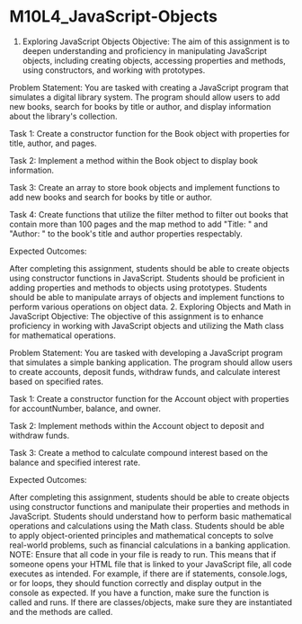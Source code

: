 # M10L4_JavaScript-Objects

1. Exploring JavaScript Objects
Objective: The aim of this assignment is to deepen understanding and proficiency in manipulating JavaScript objects, including creating objects, accessing properties and methods, using constructors, and working with prototypes.

Problem Statement: You are tasked with creating a JavaScript program that simulates a digital library system. The program should allow users to add new books, search for books by title or author, and display information about the library's collection.

Task 1: Create a constructor function for the Book object with properties for title, author, and pages.

Task 2: Implement a method within the Book object to display book information.

Task 3: Create an array to store book objects and implement functions to add new books and search for books by title or author.

Task 4: Create functions that utilize the filter method to filter out books that contain more than 100 pages and the map method to add "Title: " and "Author: " to the book's title and author properties respectably.

Expected Outcomes:

After completing this assignment, students should be able to create objects using constructor functions in JavaScript.
Students should be proficient in adding properties and methods to objects using prototypes.
Students should be able to manipulate arrays of objects and implement functions to perform various operations on object data.
2. Exploring Objects and Math in JavaScript
Objective: The objective of this assignment is to enhance proficiency in working with JavaScript objects and utilizing the Math class for mathematical operations.

Problem Statement: You are tasked with developing a JavaScript program that simulates a simple banking application. The program should allow users to create accounts, deposit funds, withdraw funds, and calculate interest based on specified rates.

Task 1: Create a constructor function for the Account object with properties for accountNumber, balance, and owner.

Task 2: Implement methods within the Account object to deposit and withdraw funds.

Task 3: Create a method to calculate compound interest based on the balance and specified interest rate.

Expected Outcomes:

After completing this assignment, students should be able to create objects using constructor functions and manipulate their properties and methods in JavaScript.
Students should understand how to perform basic mathematical operations and calculations using the Math class.
Students should be able to apply object-oriented principles and mathematical concepts to solve real-world problems, such as financial calculations in a banking application.
NOTE: Ensure that all code in your file is ready to run. This means that if someone opens your HTML file that is linked to your JavaScript file, all code executes as intended. For example, if there are if statements, console.logs, or for loops, they should function correctly and display output in the console as expected. If you have a function, make sure the function is called and runs. If there are classes/objects, make sure they are instantiated and the methods are called.
